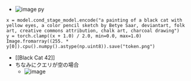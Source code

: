 
- ![image](https://gyazo.com/9b56949eefcc9f7f031b74a847a68d1b/thumb/1000)
py

```
x = model.cond_stage_model.encode("a painting of a black cat with yellow eyes, a color pencil sketch by Betye Saar, deviantart, folk art, creative commons attribution, chalk art, charcoal drawing")
y = torch.clamp((x + 1.0) / 2.0, min=0.0, max=1.0)
Image.fromarray((255. * y[0]).cpu().numpy().astype(np.uint8)).save("token.png")
```

- [[Black Cat 42]]
- ちなみにクエリが空の場合
    - ![image](https://gyazo.com/7b785e7dae25478475843a325f78742a/thumb/1000)
